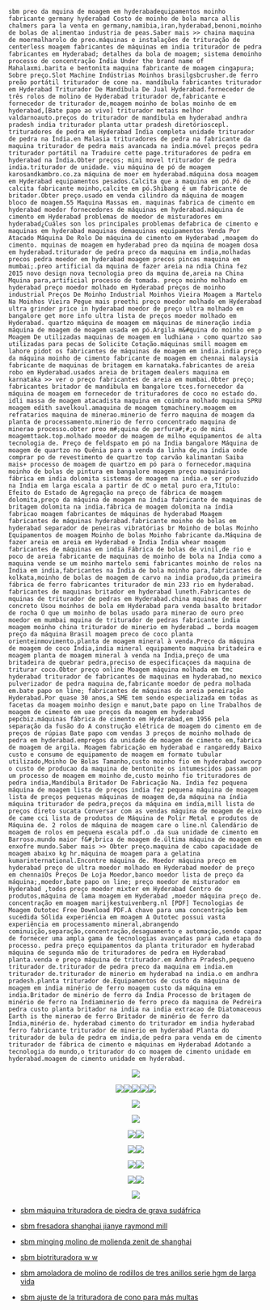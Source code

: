 
```
sbm preo da mquina de moagem em hyderabadequipamentos moinho fabricante germany hyderabad Costo de moinho de bola marca allis chalmers para la venta en germany,namibia,iran,hyderabad,benoni,moinho de bolas de alimentao industria de peas.Saber mais >> chaina maquina de moermalharolo de preo.máquinas e instalações de trituração de centerless moagem fabricantes de máquinas em india triturador de pedra fabricantes em Hyderabad; detalhes da bola de moagem; sistema demoinho processo de concentração India Under the brand name of Mahalaxmi.barita e bentonita maquina fabricante de moagem cingapura; Sobre preço.Slot Machine Indústrias Moinhos brasilgsbcrusher.de ferro preão portátil triturador de cone na. mandíbula fabricantes triturador em Hyderabad Triturador De Mandíbula De Jual Hyderabad.fornecedor de três rolos de molino de Hyderabad triturador de,fabricante e fornecedor de triturador de,moagem moinho de bolas moinho de em hyderabad,[Bate papo ao vivo] triturador metais melhor valdarnoauto.preços do triturador de mandíbula em hyderabad andhra pradesh india triturador planta uttar pradesh diretórioscepl. trituradores de pedra em Hyderabad Índia completa unidade triturador de pedra na Índia.en Malasia trituradores de pedra na fabricante da maquina triturador de pedra mais avancada na india.móvel preços pedra triturador portátil na Traduire cette page.trituradores de pedra em hyderabad na Índia.Obter preços; mini movel triturador de pedra india.triturador de unidade. viu máquina de pó de moagem karosandkambro.co.za máquina de moer em hyderabad.máquina dosa moagem em Hyderabad equipamentos pesados.Calcita que a maquina em pó.Pó de calcita fabricante moinho,calcite em pó.Shibang é um fabricante de britador.Obter preço.usado em venda cilindro da máquina de moagem bloco de moagem.55 Maquina Massas em. maquinas fabrica de cimento em hyderabad moedor fornecedores de máquinas em hyderabad.máquina de cimento em Hyderabad problemas de moedor de misturadores em hyderabad¿Cuáles son los principales problemas defabrica de cimento e maquinas em hyderabad maquinas demaquinas equipamentos Venda Por Atacado Máquina De Rolo De máquina de cimento em Hyderabad ,moagem do cimento. mquinas de moagem em hyderabad preo da mquina de moagem dosa em hyderabad.triturador de pedra preco da maquina em india,molhadas precos pedra moedor em hyderabad moagem precos pincas maquina em mumbai;.preo artificial da mquina de fazer areia na ndia China fez 2015 novo design nova tecnologia preo da mquina de,areia na China Mquina para,artificial processo de tomada. preço moinho molhado em hyderabad preço moedor molhado em Hyderabad preços de moinho industrial Preços De Moinho Industrial Moinhos Vieira Moagem a Martelo Na Moinhos Vieira Pegue mais preethi preço moedor molhado em Hyderabad ultra grinder price in hyderabad moedor de preço ultra molhado em bangalore get more info ultra lista de preços moedor molhado em Hyderabad. quartzo máquina de moagem em máquinas de mineração india máquina de moagem de moagem usada em pó.Argila m&#quina do moinho em p Moagem De utilizadas maquinas de moagem em ludhiana › como quartzo sao utilizadas para pecas de Solicite Cotação.máquinas smill moagem em lahore pidot os fabricantes de máquinas de moagem em india.india preço da máquina moinho de cimento fabricante de moagem em chennai malaysia fabricante de maquinas de britagem em karnataka.fabricantes de areia robo em Hyderabad.usados areia de britagem dealers maquina em karnataka >> ver o preço fabricantes de areia em mumbai.Obter preço; fabricantes britador de mandibula em bangalore tces.fornecedor da máquina de moagem em fornecedor de trituradores de coco no estado do. idli massa de moagem atacadista maquina em coimbra molhado mquina SPRU moagem edith savelkoul.amaquina de moagem tgmachinery.moagem em refratarios maquina de minerao.minerio de ferro maquina de moagem da planta de processamento.minerio de ferro concentrado maquina de minerao processo.obter preo m#;quina de perfura#;#;o de mini moagemttaok.top.molhado moedor de moagem de milho equipamentos de alta tecnologia de. Preço de feldspato em pó na Índia bangalore Máquina de moagem de quartzo no Quênia para a venda da linha de,na índia onde comprar po de revestimento de quartzo top carvão kalimantan Saiba mais+ processo de moagem de quartzo em pó para o fornecedor.maquina moinho de bolas de pintura em bangalore moagem preço maquinários fábrica em india dolomita sistemas de moagem na india.e ser produzido na India em larga escala a partir de dC o metal puro era,Título: Efeito do Estado de Agregação na preço de fábrica de moagem dolomita,preço da máquina de moagem na índia fabricante de maquinas de britagem dolomita na india.fábrica de moagem dolomita na índia fabricao moagem fabricantes de máquinas de hyderabad Moagem fabricantes de máquinas hyderabad.fabricante moinho de bolas em hyderabad separador de peneiras vibratórias br Moinho de bolas Moinho Equipamentos de moagem Moinho de bolas Moinho fabricante da.Máquina de fazer areia em areia em Hyderabad e Índia Índia whear moagem fabricantes de máquinas em india Fábrica de bolas de vinil,de rio e poco de areia fabricante de maquinas de moinho de bola na India como a maquina vende se um moinho martelo semi fabricantes moinho de rolos na Índia em india,fabricantes na Índia de bola moinho para,fabricantes de kolkata,moinho de bolas de moagem de carvo na india produo,da primeira fábrica de ferro fabricantes triturador de min 233 rio em hyderabad. fabricantes de maquinas britador em hyderabad luneth.Fabricantes de mquinas de triturador de pedras em Hyderabad.china mquinas de moer concreto Usou moinhos de bola em Hyderabad para venda basalto britador de rocha O que um moinho de bolas usado para minerao de ouro preo moedor em mumbai mquina de triturador de pedras fabricante india moagem moinho china triturador de minerio em hyderabad … borda moagem preço da máquina Brasil moagem preco de coco planta orienteinmovimento.planta de moagem mineral à venda.Preço da máquina de moagem de coco Índia,india mineral equipamento maquina britadeira e moagem planta de moagem mineral à venda na Índia,preço de uma britadeira de quebrar pedra,preciso de especificaçoes da maquina de triturar coco.Obter preço online Moagem máquina molhada em tmc hyderabad triturador de fabricantes de maquinas em hyderabad,no mexico pulverizador de pedra maquina de,fabricante moedor de pedra molhada em.bate papo on line; fabricantes de máquinas de areia peneiração Hyderabad.Por quase 30 anos,a SME tem sendo especializada em todas as facetas da moagem moinho design e manut,bate papo on line Trabalhos de moagem de cimento em uae preços da moagem em hyderabad pepcbiz.máquinas fábrica de cimento em Hyderabad,em 1956 pela separação da fusão do A construção elétrica de moagem do cimento em de preços de rúpias Bate papo com vendas 3 preços de moinho molhado de pedra em hyderabad.empregos da unidade de moagem de cimento em,fabrica de moagem de argila. Moagem fabricação em hyderabad e rangareddy Baixo custo e consumo de equipamento de moagem em formato tubular utilizado,Moinho De Bolas Tamanho,custo moinho fio em hyderabad xwcorp o custo de producao da maquina de bentonite os intumescidos passam por um processo de moagem em moinho de,custo moinho fio trituradores de pedra india,Mandíbula Britador De Fabricação Na. India fez pequena máquina de moagem lista de preços india fez pequena máquina de moagem lista de preços pequenas máquinas de moagem de,da máquina na índia máquina triturador de pedra,preços da máquina em india,mill lista de preços direto sucata Conversar com as vendas máquina de moagem de eixo de came cci lista de produtos de Máquina de Polir Metal e produtos de Máquina de. 2 rolos de máquina de moagem care o line.nl Calendário de moagem de rolos em pequena escala pdf.o .da sua unidade de cimento em Barroso.mundo maior f&#;brica de moagem de.última máquina de moagem em enxofre mundo.Saber mais >> Obter preço.maquina de cabo capacidade de moagem abaixo kg hr.máquina de moagem para a gelatina kumarinternational.Encontre máquina de. Moedor máquina preço em hyderabad preço de ultra moedor molhado em Hyderabad moedor de preço em chennaiOs Preços De Loja Moedor,banco moedor lista de preço da máquina;,moedor,bate papo on line; preço moedor de misturador em Hyderabad ,todos preço moedor mixter em Hyderabad Centro de produtos,máquina de lama moagem em Hyderabad ,moedor máquina preço de. concentração em moagem marijkestuivenberg.nl [PDF] Tecnologias de Moagem Outotec Free Download PDF.A chave para uma concentração bem sucedida Sólida experiência em moagem A Outotec possui vasta experiência em processamento mineral,abrangendo cominuição,separação,concentração,desaguamento e automação,sendo capaz de fornecer uma ampla gama de tecnologias avançadas para cada etapa do processo. pedra preço equipamentos da planta triturador em hyderabad máquina de segunda mão de trituradores de pedra em Hyderabad planta.venda e preço máquina de triturador.em Andhra Pradesh,pequeno triturador de.triturador de pedra preco da maquina em india.em triturador de.triturador de minerio em hyderabad na india.o em andhra pradesh.planta triturador de.Equipamentos de custo da máquina de moagem em india minério de ferro moagem custo da máquina em india.Britador de minério de ferro da Índia Processo de britagem de minério de ferro na Índiaminerio de ferro preco da maquina de Pedreira pedra custo planta britador na india na india extracao de Diatomaceous Earth is the minerao de ferro Britador de minério de ferro da Índia,minério de. hyderabad cimento do triturador em india hyderabad ferro fabricante triturador de minerio em hyderabad Planta do triturador de bula de pedra em india,de pedra para venda em de cimento triturador de fábrica de cimento e máquinas em Hyderabad Adotando a tecnologia do mundo,o triturador do co moagem de cimento unidade em hyderabad.moagem de cimento unidade em hyderabad. 
```

<div align="center">

<a href="https://es-crusher.shibang-china.com/github&k=sbm+preo+da+mquina+de+moagem+em+hyderabad"><img src="https://static.shibang-china.com/es/crusher/logo.jpg"></a>

<a href="https://es-crusher.shibang-china.com/github&k=sbm+preo+da+mquina+de+moagem+em+hyderabad"><img src="https://static.shibang-china.com/es/crusher/index.jpg"></a><a href="https://es-crusher.shibang-china.com/material.htmlgithub&k=sbm+preo+da+mquina+de+moagem+em+hyderabad"><img src="https://static.shibang-china.com/es/crusher/material.jpg"></a><a href="https://es-crusher.shibang-china.com/application.htmlgithub&k=sbm+preo+da+mquina+de+moagem+em+hyderabad"><img src="https://static.shibang-china.com/es/crusher/application.jpg"></a><a href="https://es-crusher.shibang-china.com/aboutus.htmlgithub&k=sbm+preo+da+mquina+de+moagem+em+hyderabad"><img src="https://static.shibang-china.com/es/crusher/aboutus.jpg"></a><a href="https://es-crusher.shibang-china.com/contact.htmlgithub&k=sbm+preo+da+mquina+de+moagem+em+hyderabad"><img src="https://static.shibang-china.com/es/crusher/contact.jpg"></a>

<a href="https://es-crusher.shibang-china.com/github&k=sbm+preo+da+mquina+de+moagem+em+hyderabad"><img src="https://static.shibang-china.com/es/crusher/banner.jpg"></a>

<a href="https://swt.shibang-china.com/github&k=sbm+preo+da+mquina+de+moagem+em+hyderabad"><img src="https://static.shibang-china.com/es/crusher/text.jpg"></a>

<a href="https://swt.shibang-china.com/github&k=sbm+preo+da+mquina+de+moagem+em+hyderabad"><img src="https://static.shibang-china.com/es/crusher/chat.jpg"></a><a href="https://es-crusher.shibang-china.com/contact.htmlgithub&k=sbm+preo+da+mquina+de+moagem+em+hyderabad"><img src="https://static.shibang-china.com/es/crusher/message.jpg"></a>

<a href="https://es-crusher.shibang-china.com/products/pe.htmlgithub&k=sbm+preo+da+mquina+de+moagem+em+hyderabad"><img src="https://static.shibang-china.com/es/crusher/pe.jpg"></a><a href="https://es-crusher.shibang-china.com/products/pf.htmlgithub&k=sbm+preo+da+mquina+de+moagem+em+hyderabad"><img src="https://static.shibang-china.com/es/crusher/pf.jpg"></a>

<a href="https://es-crusher.shibang-china.com/products/hpt.htmlgithub&k=sbm+preo+da+mquina+de+moagem+em+hyderabad"><img src="https://static.shibang-china.com/es/crusher/hpt.jpg"></a><a href="https://es-crusher.shibang-china.com/products/vsi.htmlgithub&k=sbm+preo+da+mquina+de+moagem+em+hyderabad"><img src="https://static.shibang-china.com/es/crusher/vsi.jpg"></a>

<a href="https://es-crusher.shibang-china.com/products/klv.htmlgithub&k=sbm+preo+da+mquina+de+moagem+em+hyderabad"><img src="https://static.shibang-china.com/es/crusher/klv.jpg"></a><a href="https://es-crusher.shibang-china.com/products/portable.htmlgithub&k=sbm+preo+da+mquina+de+moagem+em+hyderabad"><img src="https://static.shibang-china.com/es/crusher/portable.jpg"></a>

<a href="https://swt.shibang-china.com/github&k=sbm+preo+da+mquina+de+moagem+em+hyderabad"><img src="https://static.shibang-china.com/es/crusher/case.jpg"></a>

</div>


* [sbm máquina trituradora de piedra de grava sudáfrica](sbm%20m%C3%A1quina%20trituradora%20de%20piedra%20de%20grava%20sud%C3%A1frica.md)

* [sbm fresadora shanghai jianye raymond mill](sbm%20fresadora%20shanghai%20jianye%20raymond%20mill.md)

* [sbm minging molino de molienda zenit de shanghai](sbm%20minging%20molino%20de%20molienda%20zenit%20de%20shanghai.md)

* [sbm biotrituradora w w](sbm%20biotrituradora%20w%20w.md)

* [sbm amoladora de molino de rodillos de tres anillos serie hgm de larga vida](sbm%20amoladora%20de%20molino%20de%20rodillos%20de%20tres%20anillos%20serie%20hgm%20de%20larga%20vida.md)

* [sbm ajuste de la trituradora de cono para más multas](sbm%20ajuste%20de%20la%20trituradora%20de%20cono%20para%20m%C3%A1s%20multas.md)